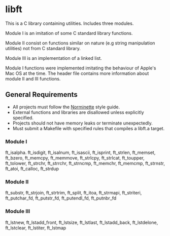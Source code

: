 # libft

This is a C library containing utilities. Includes three modules.

Module I is an imitation of some C standard library functions. 

Module II consist on functions similar on nature (e.g string manipulation utilities) not from C standard library.

Module III is an implementation of a linked list.

Module I functions were implemented imitating the behaviour of Apple's Mac OS at the time. The header file contains more information about module II and III functions. 

## General Requirements  

- All projects must follow the [Norminette](https://github.com/42School/norminette) style guide.
- External functions and libraries are disallowed unless explicitly specified.
- Projects should not have memory leaks or terminate unexpectedly.
- Must submit a Makefile with specified rules that compiles a libft.a target.

### Module I

ft_isalpha. ft_isdigit, ft_isalnum, ft_isascii, ft_isprint, ft_strlen, ft_memset, ft_bzero, ft_memcpy, ft_memmove, ft_strlcpy, ft_strlcat, ft_toupper, ft_tolower, ft_strchr, ft_strrchr, ft_strncmp, ft_memchr, ft_memcmp, ft_strnstr, ft_atoi, ft_calloc, ft_strdup

### Module II

ft_substr, ft_strjoin, ft_strtrim, ft_split, ft_itoa, ft_strmapi, ft_striteri, ft_putchar_fd, ft_putstr_fd, ft_putendl_fd, ft_putnbr_fd

### Module III

ft_lstnew, ft_lstadd_front, ft_lstsize, ft_lstlast, ft_lstadd_back, ft_lstdelone, ft_lstclear, ft_lstiter, ft_lstmap
